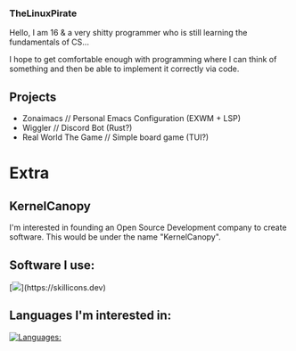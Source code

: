 ### TheLinuxPirate
Hello, I am 16 & a very shitty programmer who is still learning the fundamentals of CS... 

I hope to get comfortable enough with programming where I can think of something and then be
able to implement it correctly via code.

## Projects
- Zonaimacs // Personal Emacs Configuration (EXWM + LSP)
- Wiggler // Discord Bot (Rust?)
- Real World The Game // Simple board game (TUI?)

# Extra
## KernelCanopy
I'm interested in founding an Open Source Development company
to create software. This would be under the name "KernelCanopy".

## Software I use:
[![](https://skillicons.dev/icons?i=linux,discord,emacs,)](https://skillicons.dev)

## Languages I'm interested in:
[![Languages:](https://skillicons.dev/icons?i=nim,rust,c,zig,py,haskell&perline=3)](https://skillicons.dev)
